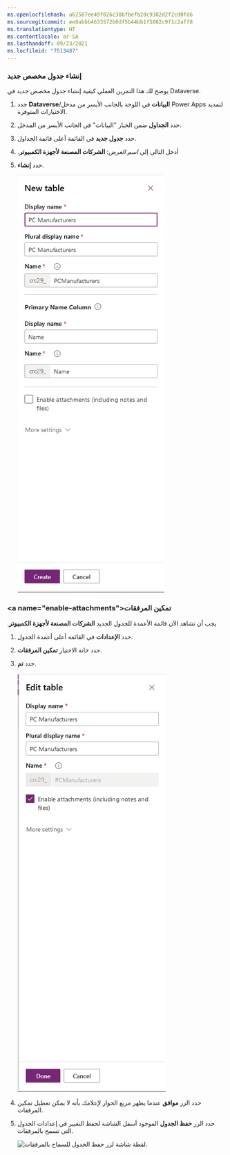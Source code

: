 ```yaml
---
ms.openlocfilehash: a62587ee49f026c38bfbefb2dc9382d2f2cd0fd6
ms.sourcegitcommit: ee8abbb4633572b6df5b44bb1f5862c9f1c2aff8
ms.translationtype: HT
ms.contentlocale: ar-SA
ms.lasthandoff: 09/23/2021
ms.locfileid: "7513487"
---
```

### <a name="create-a-new-custom-table"></a>إنشاء جدول مخصص جديد

يوضح لك هذا التمرين العملي كيفية إنشاء جدول مخصص جديد في Dataverse.

1.  حدد **Dataverse**/**البيانات** في اللوحة بالجانب الأيسر من مدخل Power Apps لتمديد الاختيارات المتوفرة.

1.  حدد **الجداول** ضمن الخيار "البيانات" في الجانب الأيسر من المدخل.

1.  حدد **جدول جديد** في القائمة أعلى قائمة الجداول.

1.  أدخل التالي إلى *اسم العرض*: **الشركات المصنعة لأجهزة الكمبيوتر‬‏‫**.

1.  حدد **إنشاء**.

    ![لقطة شاشة لقيم جدول جديدة مع الزر "إنشاء".](../media/exercise-1.png)

### <a name="enable-attachments&quot;></a>تمكين المرفقات

يجب أن تشاهد الآن قائمة الأعمدة للجدول الجديد **الشركات المصنعة لأجهزة الكمبيوتر‬‏‫‬‏‫**.

1.  حدد **الإعدادات** في القائمة أعلى أعمدة الجدول.

1.  حدد خانة الاختيار **تمكين المرفقات**.

1.  حدد **تم**.

    ![لقطة شاشة لـ (تحرير سمات الجدول مع الزر &quot;تم").](../media/exercise-2.png)

1.  حدد الزر **موافق** عندما يظهر مربع الحوار لإعلامك بأنه لا يمكن تعطيل تمكين المرفقات.

1. حدد الزر **حفظ الجدول** الموجود أسفل الشاشة لحفظ التغيير في إعدادات الجدول التي تسمح بالمرفقات.

    ![لقطة شاشة لزر حفظ الجدول للسماح بالمرفقات.](../media/exercise-3.png)
